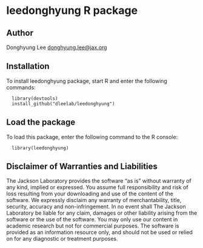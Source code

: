 # leedonghyung R package

## Author

Donghyung Lee <donghyung.lee@jax.org>

## Installation

To install leedonghyung package, start R and enter the following commands:

      library(devtools)
      install_github("dleelab/leedonghyung")

## Load the package

To load this package, enter the following command to the R console:

      library(leedonghyung)

## Disclaimer of Warranties and Liabilities

The Jackson Laboratory provides the software “as is” without warranty of any kind, implied or expressed. You assume full responsibility and risk of loss resulting from your downloading and use of the content of the software. We expressly disclaim any warranty of merchantability, title, security, accuracy and non-infringement. In no event shall The Jackson Laboratory be liable for any claim, damages or other liability arising from the software or the use of the software. You may only use our content in academic research but not for commercial purposes. The software is provided as an information resource only, and should not be used or relied on for any diagnostic or treatment purposes.
